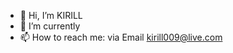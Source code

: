 - 👋 Hi, I’m KIRILL 
- 🌱 I’m currently 
- 📫 How to reach me: via Email kirill009@live.com

<!---
kirill1235201/kirill1235201 is a ✨ special ✨ repository because its `README.md` (this file) appears on your GitHub profile.
You can click the Preview link to take a look at your changes.
--->
